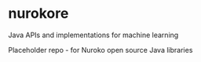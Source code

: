 nurokore
========

Java APIs and implementations for machine learning

Placeholder repo - for Nuroko open source Java libraries